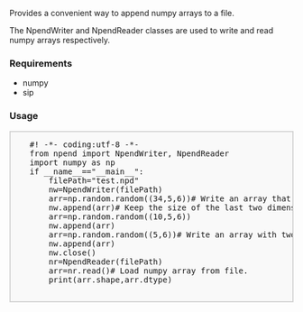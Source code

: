 <a>Provides a convenient way to append numpy arrays to a file.</a><br>

<a>The NpendWriter and NpendReader classes are used to write and read numpy arrays respectively.</a>
<h3>Requirements</h3>
<ul>
	<li>numpy</li>
	<li>sip</li>
</ul>

<h3>Usage</h3>
<div style="background-color:#f9f9f9;border:2px solid #d3d3d3;">
	<pre>
    #! -*- coding:utf-8 -*-
    from npend import NpendWriter, NpendReader
    import numpy as np
    if __name__=="__main__":
        filePath="test.npd"
        nw=NpendWriter(filePath)
        arr=np.random.random((34,5,6))# Write an array that has three dimensions.
        nw.append(arr)# Keep the size of the last two dimensions the same as the data written before.
        arr=np.random.random((10,5,6))
        nw.append(arr)
        arr=np.random.random((5,6))# Write an array with two dimensions.
        nw.append(arr)
        nw.close()
        nr=NpendReader(filePath)
        arr=nr.read()# Load numpy array from file.
        print(arr.shape,arr.dtype)
	</pre>
</div>
